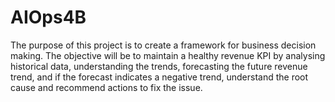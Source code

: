 # AIOps4B
The purpose of this project is to create a framework for business decision making. The objective will  be to  maintain  a  healthy  revenue  KPI  by analysing  historical  data,  understanding  the trends,  forecasting the  future  revenue  trend,  and  if  the forecast  indicates  a negative  trend, understand the root cause and recommend actions to fix the issue.